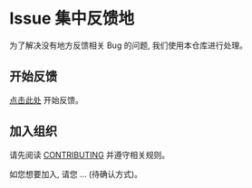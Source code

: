 # Issue 集中反馈地

为了解决没有地方反馈相关 Bug 的问题, 我们使用本仓库进行处理。

## 开始反馈

[点击此处](https://github.com/st-Nodejsdev/highland-feedbook/issues/new/choose) 开始反馈。

## 加入组织

请先阅读 [CONTRIBUTING](CONTRIBUTING.md) 并遵守相关规则。

如您想要加入, 请您 ... (待确认方式)。
